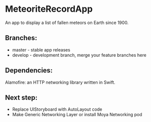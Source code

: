 # MeteoriteRecordApp
An app to display a list of fallen meteors on Earth since 1900.


## Branches:

* master - stable app releases
* develop - development branch, merge your feature branches here

## Dependencies:

Alamofire: an HTTP networking library written in Swift.

## Next step:

*  Replace UIStoryboard with AutoLayout code
*  Make Generic Networking Layer or install Moya Networking pod


